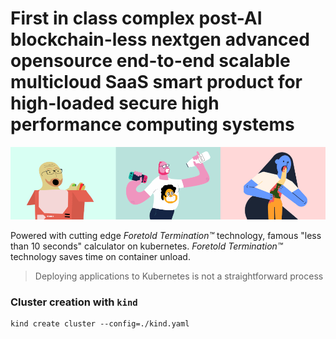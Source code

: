 # First in class complex post-AI blockchain-less nextgen advanced opensource end-to-end scalable multicloud SaaS smart product for high-loaded secure high performance computing systems

![globohomo art style](pic/header.png)

Powered with cutting edge *Foretold Termination™* technology, famous "less than 10 seconds" calculator on kubernetes.
*Foretold Termination™* technology saves time on container unload.

>Deploying applications to Kubernetes is not a straightforward process

### Cluster creation with `kind`

```
kind create cluster --config=./kind.yaml
```
